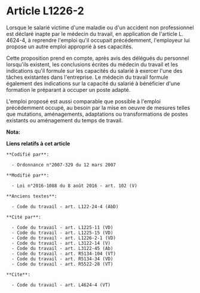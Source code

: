 # Article L1226-2

Lorsque le salarié victime d'une maladie ou d'un accident non professionnel est déclaré inapte par le médecin du travail, en
application de l'article L. 4624-4, à reprendre l'emploi qu'il occupait précédemment, l'employeur lui propose un autre emploi
approprié à ses capacités. 

Cette proposition prend en compte, après avis des délégués du personnel lorsqu'ils existent, les conclusions écrites du
médecin du travail et les indications qu'il formule sur les capacités du salarié à exercer l'une des tâches existantes dans
l'entreprise. Le médecin du travail formule également des indications sur la capacité du salarié à bénéficier d'une formation
le préparant à occuper un poste adapté. 

L'emploi proposé est aussi comparable que possible à l'emploi précédemment occupé, au besoin par la mise en oeuvre de mesures
telles que mutations, aménagements, adaptations ou transformations de postes existants ou aménagement du temps de travail.

**Nota:**



**Liens relatifs à cet article**

	**Codifié par**:

	  - Ordonnance n°2007-329 du 12 mars 2007

	**Modifié par**:

	  - Loi n°2016-1088 du 8 août 2016 - art. 102 (V)

	**Anciens textes**:

	  - Code du travail - art. L122-24-4 (AbD)

	**Cité par**:

	  - Code du travail - art. L1225-11 (VD)
	  - Code du travail - art. L1225-15 (VD)
	  - Code du travail - art. L1226-2-1 (VD)
	  - Code du travail - art. L3122-14 (V)
	  - Code du travail - art. L3122-45 (Ab)
	  - Code du travail - art. R5134-104 (VT)
	  - Code du travail - art. R5134-34 (VD)
	  - Code du travail - art. R5522-28 (VT)

	**Cite**:

	  - Code du travail - art. L4624-4 (VT)
